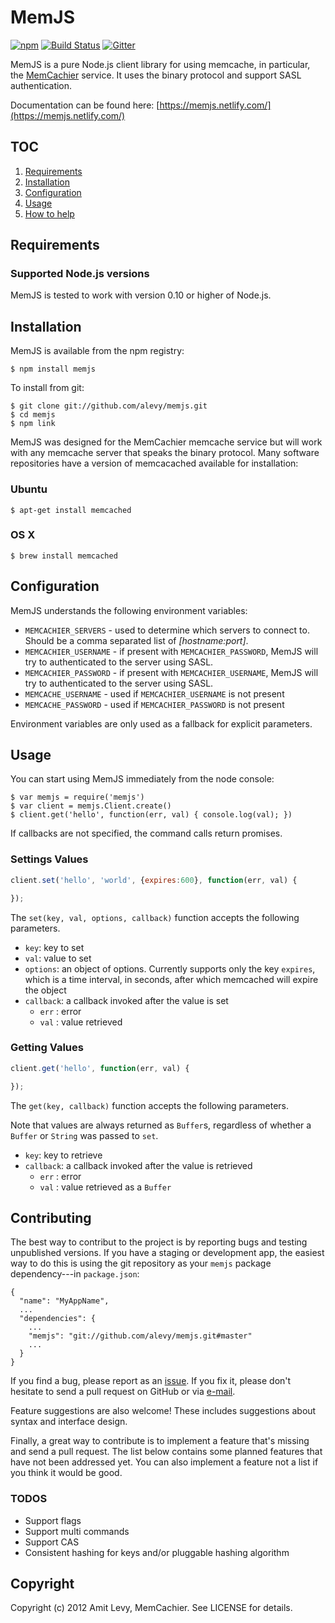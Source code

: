 MemJS
=====

[![npm](http://img.shields.io/npm/v/memjs.svg)](https://www.npmjs.com/package/memjs)
[![Build Status](https://secure.travis-ci.org/alevy/memjs.png)](http://travis-ci.org/alevy/memjs?branch=master)
[![Gitter](https://badges.gitter.im/Join%20Chat.svg)](https://gitter.im/alevy/memjs?utm_source=badge&utm_medium=badge&utm_campaign=pr-badge)

MemJS is a pure Node.js client library for using memcache, in particular, the
[MemCachier](http://memcachier.com/) service. It
uses the binary protocol and support SASL authentication.

Documentation can be found here: [https://memjs.netlify.com/](https://memjs.netlify.com/)

## TOC

  1. [Requirements](#requirements)
  2. [Installation](#installation)
  3. [Configuration](#configuration)
  4. [Usage](#usage)
  5. [How to help](#contributing)

## Requirements

### Supported Node.js versions ###

MemJS is tested to work with version 0.10 or higher of Node.js.

## Installation ##

MemJS is available from the npm registry:

    $ npm install memjs

To install from git:

    $ git clone git://github.com/alevy/memjs.git
    $ cd memjs
    $ npm link

MemJS was designed for the MemCachier memcache service but will work with any
memcache server that speaks the binary protocol. Many software repositories
have a version of memcacached available for installation:

### Ubuntu ###

    $ apt-get install memcached

### OS X ###

    $ brew install memcached

## Configuration ##

MemJS understands the following environment variables:

* `MEMCACHIER_SERVERS` - used to determine which servers to connect to. Should be a comma separated list of _[hostname:port]_.
* `MEMCACHIER_USERNAME` - if present with `MEMCACHIER_PASSWORD`, MemJS will try to authenticated to the server using SASL.
* `MEMCACHIER_PASSWORD` - if present with `MEMCACHIER_USERNAME`, MemJS will try to authenticated to the server using SASL.
* `MEMCACHE_USERNAME` - used if `MEMCACHIER_USERNAME` is not present
* `MEMCACHE_PASSWORD` - used if `MEMCACHIER_PASSWORD` is not present

Environment variables are only used as a fallback for explicit parameters.

## Usage ##

You can start using MemJS immediately from the node console:

    $ var memjs = require('memjs')
    $ var client = memjs.Client.create()
    $ client.get('hello', function(err, val) { console.log(val); })

If callbacks are not specified, the command calls return promises.

### Settings Values

``` javascript
client.set('hello', 'world', {expires:600}, function(err, val) {

});
```

The `set(key, val, options, callback)` function accepts the following parameters.

* `key`: key to set
* `val`: value to set
* `options`: an object of options. Currently supports only the key `expires`, which is a time interval, in seconds, after which memcached will expire the object
* `callback`: a callback invoked after the value is set
  * `err` : error
  * `val` : value retrieved


### Getting Values

``` javascript
client.get('hello', function(err, val) {

});
```

The `get(key, callback)` function accepts the following parameters.

Note that values are always returned as `Buffer`s, regardless of whether a
`Buffer` or `String` was passed to `set`.

* `key`: key to retrieve
* `callback`: a callback invoked after the value is retrieved
  * `err` : error
  * `val` : value retrieved as a `Buffer`

## Contributing

The best way to contribut to the project is by reporting bugs and testing unpublished
versions. If you have a staging or development app, the easiest way to do this is
using the git repository as your `memjs` package dependency---in `package.json`:

    {
      "name": "MyAppName",
      ...
      "dependencies": {
        ...
        "memjs": "git://github.com/alevy/memjs.git#master"
        ...
      }
    }

If you find a bug, please report as an [issue](https://github.com/alevy/memjs/issues/new).
If you fix it, please don't hesitate to send a pull request on GitHub or via
[e-mail](http://www.kernel.org/pub/software/scm/git/docs/git-request-pull.html).

Feature suggestions are also welcome! These includes suggestions about syntax and interface
design.

Finally, a great way to contribute is to implement a feature that's missing and send a pull
request. The list below contains some planned features that have not been addressed yet. You
can also implement a feature not a list if you think it would be good.

### TODOS ###

* Support flags
* Support multi commands
* Support CAS
* Consistent hashing for keys and/or pluggable hashing algorithm

## Copyright ##

Copyright (c) 2012 Amit Levy, MemCachier. See LICENSE for details.
